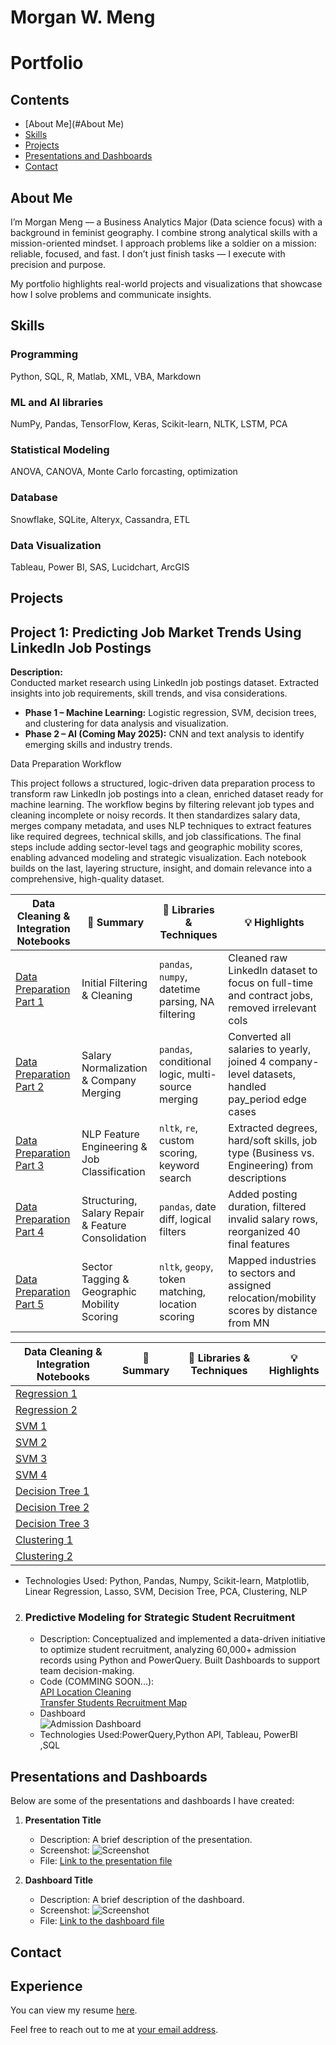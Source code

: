 # Morgan W. Meng
#  Portfolio

## Contents

- [About Me](#About Me)
- [Skills](#Skills)
- [Projects](#projects)
- [Presentations and Dashboards](#presentations-and-dashboards)
- [Contact](#contact)

## About Me
I’m Morgan Meng — a Business Analytics Major (Data science focus) with a background in feminist geography. I combine strong analytical skills with a mission-oriented mindset. I approach problems like a soldier on a mission: reliable, focused, and fast. I don’t just finish tasks — I execute with precision and purpose.

My portfolio highlights real-world projects and visualizations that showcase how I solve problems and communicate insights.


## Skills

### Programming
Python, SQL, R, Matlab, XML, VBA, Markdown

### ML and AI libraries
NumPy, Pandas, TensorFlow, Keras, Scikit-learn, NLTK, LSTM, PCA

### Statistical Modeling
ANOVA, CANOVA, Monte Carlo forcasting, optimization

### Database 
Snowflake, SQLite, Alteryx, Cassandra, ETL

### Data Visualization
Tableau, Power BI, SAS, Lucidchart, ArcGIS

## Projects

## Project 1: Predicting Job Market Trends Using LinkedIn Job Postings
**Description:**  
   Conducted market research using LinkedIn job postings dataset. Extracted insights into job requirements, skill trends, and visa considerations.  
   - **Phase 1 – Machine Learning:** Logistic regression, SVM, decision trees, and clustering for data analysis and visualization.  
   - **Phase 2 – AI (Coming May 2025):** CNN and text analysis to identify emerging skills and industry trends.  

Data Preparation Workflow

This project follows a structured, logic-driven data preparation process to transform raw LinkedIn job postings into a clean, enriched dataset ready for machine learning. The workflow begins by filtering relevant job types and cleaning incomplete or noisy records. It then standardizes salary data, merges company metadata, and uses NLP techniques to extract features like required degrees, technical skills, and job classifications. The final steps include adding sector-level tags and geographic mobility scores, enabling advanced modeling and strategic visualization. Each notebook builds on the last, layering structure, insight, and domain relevance into a comprehensive, high-quality dataset.

| Data Cleaning & Integration Notebooks| 📄 Summary | 🧰 Libraries & Techniques   | 💡 Highlights|
|-----------------|---------------------------------------------------------------------------|-----------------------------------------------------------------------------|--------------------------------------------------------------------------------|
| [Data Preparation Part 1](python_code/1-ML_final_project_data_cleaning_PART_1.ipynb)|  Initial Filtering & Cleaning                                 | `pandas`, `numpy`, datetime parsing, NA filtering                          | Cleaned raw LinkedIn dataset to focus on full-time and contract jobs, removed irrelevant cols |
| [Data Preparation Part 2](python_code/1-ML_final_project_data_cleaning_PART_2.ipynb)| Salary Normalization & Company Merging                       | `pandas`, conditional logic, multi-source merging                          | Converted all salaries to yearly, joined 4 company-level datasets, handled pay_period edge cases |
| [Data Preparation Part 3](python_code/1-ML_final_project_data_cleaning_PART_3_NLP.ipynb)| NLP Feature Engineering & Job Classification                | `nltk`, `re`, custom scoring, keyword search                              | Extracted degrees, hard/soft skills, job type (Business vs. Engineering) from descriptions |
| [Data Preparation Part 4](python_code/1-ML_final_project_data_cleaning_PART_4.ipynb)| Structuring, Salary Repair & Feature Consolidation          | `pandas`, date diff, logical filters                                       | Added posting duration, filtered invalid salary rows, reorganized 40 final features |
| [Data Preparation Part 5](python_code/1-ML_final_project_data_cleaning_PART_5.ipynb)| Sector Tagging & Geographic Mobility Scoring                | `nltk`, `geopy`, token matching, location scoring                         | Mapped industries to sectors and assigned relocation/mobility scores by distance from MN |

|  Data Cleaning & Integration Notebooks| 📄 Summary | 🧰 Libraries & Techniques   | 💡 Highlights|
|-----------------|---------------------------------------------------------------------------|-----------------------------------------------------------------------------|--------------------------------------------------------------------------------|
| [Regression 1](python_code/2-LR_MODEL_1.ipynb) | | 
| [Regression 2](python_code/2-LR_MODEL_2_&DT_MODEL_3.ipynb)|  |
| [SVM 1](python_code/3-SVM_MODEL_1&_MODEL_2__PCA.ipynb)|  |
| [SVM 2](python_code/3-SVM_MODEL_1&_MODEL_2__PCA.ipynb)|  |
| [SVM 3](python_code3-SVM_MODEL_3_Top__5_Predictors.ipynb)|  |
| [SVM 4](python_code3-SVM_MODEL_4.ipynb)|  |
| [Decision Tree 1](python_code/4-DT_MODEL_1.ipynb)|  |
| [Decision Tree 2](python_code/4-DT_MODEL_2.ipynb)|  |
| [Decision Tree 3](python_code/2-LR_MODEL_2_&DT_MODEL_3.ipynb)|  |
| [Clustering 1](python_code/5-Clustering_MODEL_2.ipynb.ipynb)|  |
| [Clustering 2](python_code/4-DT_MODEL_2.ipynb)|  |
    
   - Technologies Used: Python, Pandas, Numpy, Scikit-learn, Matplotlib, Linear Regression, Lasso, SVM, Decision Tree, PCA, Clustering, NLP

2. ###  Predictive Modeling for Strategic Student Recruitment                                      
   - Description: Conceptualized and implemented a data-driven initiative to optimize student recruitment, analyzing 60,000+ admission records using Python and PowerQuery. Built Dashboards to support team decision-making.<br>
   - Code (COMMING SOON...):<br>
	[API Location Cleaning](code/Tranfers_address.ipynb)<br>
	[Transfer Students Recruitment Map](code/UST_Transfer_Project_1.ipynb)<br>
   - Dashboard<br>
	![Admission Dashboard]()<br>
   - Technologies Used:PowerQuery,Python API, Tableau, PowerBI <br>,SQL

## Presentations and Dashboards

Below are some of the presentations and dashboards I have created:

1. **Presentation Title**
   - Description: A brief description of the presentation.
   - Screenshot: ![Screenshot](path/to/screenshot.png)
   - File: [Link to the presentation file](path/to/presentation/file)

2. **Dashboard Title**
   - Description: A brief description of the dashboard.
   - Screenshot: ![Screenshot](path/to/screenshot.png)
   - File: [Link to the dashboard file](path/to/dashboard/file)

## Contact
## Experience

You can view my resume [here](activities/Universal_Resume.pdf).

Feel free to reach out to me at [your email address](mailto:your-email@example.com).
